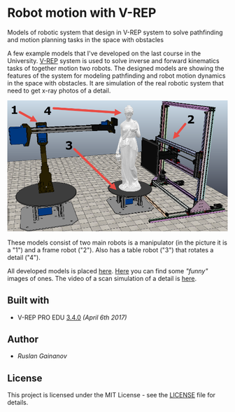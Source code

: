 # Robot motion with V-REP

Models of robotic system that design in V-REP system to solve pathfinding and motion planning tasks in the space with obstacles

A few example models that I've developed on the last course in the University. [V-REP][vrep] system is used to solve inverse and forward kinematics tasks of together motion two robots. The designed models are showing the features of the system for modeling pathfinding and robot motion dynamics in the space with obstacles. It are simulation of the real robotic system that need to get x-ray photos of a detail.

![The scheme of the modeling system](images/full-model.png)

These models consist of two main robots is a manipulator (in the picture it is a "1") and a frame robot ("2"). Also has a table robot ("3") that rotates a detail ("4").

All developed models is placed [here](v-rep%20models/). [Here](images/) you can find some _"funny"_ images of ones. The video of a scan simulation of a detail is [here](https://youtu.be/yxw9i_CwjF0).

## Built with
  - V-REP PRO EDU [3.4.0](http://www.coppeliarobotics.com/helpFiles/en/versionInfo.htm#3.4.0) _(April 6th 2017)_

## Author
  - _Ruslan Gainanov_

## License

This project is licensed under the MIT License - see the [LICENSE](LICENSE) file for details.


[vrep]: http://www.v-rep.eu/
